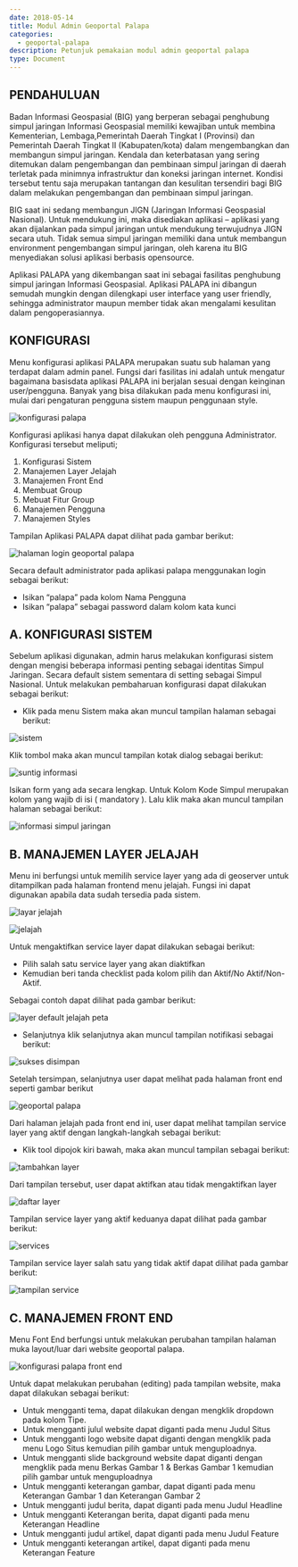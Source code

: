 ```yaml
---
date: 2018-05-14
title: Modul Admin Geoportal Palapa
categories:
  - geoportal-palapa
description: Petunjuk pemakaian modul admin geoportal palapa
type: Document
---
```


## PENDAHULUAN

Badan Informasi Geospasial (BIG) yang berperan sebagai penghubung simpul jaringan Informasi Geospasial memiliki kewajiban untuk membina Kementerian, Lembaga,Pemerintah Daerah Tingkat I (Provinsi) dan Pemerintah Daerah Tingkat II (Kabupaten/kota) dalam mengembangkan dan membangun simpul jaringan. Kendala dan keterbatasan yang sering ditemukan dalam pengembangan dan pembinaan simpul jaringan di daerah terletak pada minimnya infrastruktur dan koneksi jaringan internet.
Kondisi tersebut tentu saja merupakan tantangan dan kesulitan tersendiri bagi BIG dalam melakukan pengembangan dan pembinaan simpul jaringan.

BIG saat ini sedang membangun JIGN (Jaringan Informasi Geospasial Nasional). Untuk mendukung ini, maka disediakan aplikasi – aplikasi yang akan dijalankan pada simpul jaringan untuk mendukung terwujudnya JIGN secara utuh. Tidak semua simpul jaringan memiliki dana untuk membangun environment pengembangan simpul jaringan, oleh karena itu BIG menyediakan solusi aplikasi berbasis opensource.

Aplikasi PALAPA yang dikembangan saat ini sebagai fasilitas penghubung simpul jaringan Informasi Geospasial. Aplikasi PALAPA ini dibangun semudah mungkin dengan dilengkapi user interface yang user friendly, sehingga administrator maupun member tidak akan mengalami kesulitan dalam pengoperasiannya.

## KONFIGURASI

Menu konfigurasi aplikasi PALAPA merupakan suatu sub halaman yang terdapat dalam admin panel. Fungsi dari fasilitas ini adalah untuk mengatur bagaimana basisdata aplikasi PALAPA ini berjalan sesuai dengan keinginan user/pengguna. Banyak yang bisa dilakukan pada menu konfigurasi ini, mulai dari pengaturan pengguna sistem maupun penggunaan style.

![konfigurasi palapa]()

Konfigurasi aplikasi hanya dapat dilakukan oleh pengguna Administrator. Konfigurasi tersebut meliputi;

1. Konfigurasi Sistem
2. Manajemen Layer Jelajah
3. Manajemen Front End
4. Membuat Group
5. Mebuat Fitur Group
6. Manajemen Pengguna
7. Manajemen Styles


Tampilan Aplikasi PALAPA dapat dilihat pada gambar berikut:

![halaman login geoportal palapa]()


Secara default administrator pada aplikasi palapa menggunakan login sebagai berikut:

- Isikan “palapa” pada kolom Nama Pengguna
- Isikan “palapa” sebagai password dalam kolom kata kunci

## A. KONFIGURASI SISTEM

Sebelum aplikasi digunakan, admin harus melakukan konfigurasi sistem dengan mengisi beberapa informasi penting sebagai identitas Simpul Jaringan. Secara default sistem sementara di setting sebagai Simpul Nasional. Untuk melakukan pembaharuan konfigurasi dapat dilakukan sebagai berikut:

- Klik pada menu Sistem maka akan muncul tampilan halaman sebagai berikut:

![sistem]()

Klik tombol maka akan muncul tampilan kotak dialog sebagai berikut:

![suntig informasi]()

Isikan form yang ada secara lengkap. Untuk Kolom Kode Simpul merupakan kolom yang wajib di isi ( mandatory ). Lalu klik maka akan muncul tampilan halaman sebagai berikut:

![informasi simpul jaringan]()

## B. MANAJEMEN LAYER JELAJAH

Menu ini berfungsi untuk memilih service layer yang ada di geoserver untuk ditampilkan pada halaman frontend menu jelajah. Fungsi ini dapat digunakan apabila data sudah tersedia pada sistem.

![layar jelajah]()

![jelajah]()

Untuk mengaktifkan service layer dapat dilakukan sebagai berikut:

- Pilih salah satu service layer yang akan diaktifkan
- Kemudian beri tanda checklist pada kolom pilih dan Aktif/No Aktif/Non-Aktif.

Sebagai contoh dapat dilihat pada gambar berikut:

![layer default jelajah peta]()

- Selanjutnya klik selanjutnya akan muncul tampilan notifikasi sebagai berikut:

![sukses disimpan]()


Setelah tersimpan, selanjutnya user dapat melihat pada halaman front end seperti gambar berikut

![geoportal palapa]()

Dari halaman jelajah pada front end ini, user dapat melihat tampilan service layer yang aktif dengan langkah-langkah sebagai berikut:

- Klik tool dipojok kiri bawah, maka akan muncul tampilan sebagai berikut:

![tambahkan layer]()


Dari tampilan tersebut, user dapat aktifkan atau tidak mengaktifkan layer

![daftar layer]()

Tampilan service layer yang aktif keduanya dapat dilihat pada gambar berikut:

![services]()

Tampilan service layer salah satu yang tidak aktif dapat dilihat pada gambar berikut:

![tampilan service]()

## C. MANAJEMEN FRONT END

Menu Font End berfungsi untuk melakukan perubahan tampilan halaman muka layout/luar dari website geoportal palapa.

![konfigurasi palapa front end]()

Untuk dapat melakukan perubahan (editing) pada tampilan website, maka dapat dilakukan sebagai berikut:

- Untuk mengganti tema, dapat dilakukan dengan mengklik dropdown pada kolom Tipe.
- Untuk mengganti julul website dapat diganti pada menu Judul Situs
- Untuk mengganti logo website dapat diganti dengan mengklik pada menu Logo Situs kemudian pilih gambar untuk menguploadnya.
- Untuk mengganti slide background website dapat diganti dengan mengklik pada menu Berkas Gambar 1 & Berkas Gambar 1 kemudian pilih gambar untuk menguploadnya
- Untuk mengganti keterangan gambar, dapat diganti pada menu Keterangan
Gambar 1 dan Keterangan Gambar 2
- Untuk mengganti judul berita, dapat diganti pada menu Judul Headline
- Untuk mengganti Keterangan berita, dapat diganti pada menu Keterangan Headline
- Untuk mengganti judul artikel, dapat diganti pada menu Judul Feature
- Untuk mengganti keterangan artikel, dapat diganti pada menu Keterangan Feature


